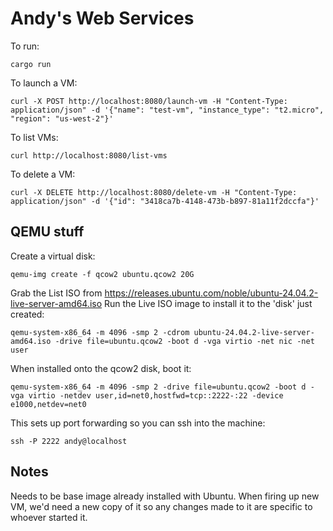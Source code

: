 # Andy's Web Services

To run:

```
cargo run
```

To launch a VM:

```
curl -X POST http://localhost:8080/launch-vm -H "Content-Type: application/json" -d '{"name": "test-vm", "instance_type": "t2.micro", "region": "us-west-2"}'
```

To list VMs:

```
curl http://localhost:8080/list-vms
```

To delete a VM:

```
curl -X DELETE http://localhost:8080/delete-vm -H "Content-Type: application/json" -d '{"id": "3418ca7b-4148-473b-b897-81a11f2dccfa"}'
```


## QEMU stuff

Create a virtual disk:

```
qemu-img create -f qcow2 ubuntu.qcow2 20G
```

Grab the List ISO from https://releases.ubuntu.com/noble/ubuntu-24.04.2-live-server-amd64.iso
Run the Live ISO image to install it to the 'disk' just created:

```
qemu-system-x86_64 -m 4096 -smp 2 -cdrom ubuntu-24.04.2-live-server-amd64.iso -drive file=ubuntu.qcow2 -boot d -vga virtio -net nic -net user
```

When installed onto the qcow2 disk, boot it:

```
qemu-system-x86_64 -m 4096 -smp 2 -drive file=ubuntu.qcow2 -boot d -vga virtio -netdev user,id=net0,hostfwd=tcp::2222-:22 -device e1000,netdev=net0
```

This sets up port forwarding so you can ssh into the machine:

```
ssh -P 2222 andy@localhost
```



## Notes

Needs to be base image already installed with Ubuntu. When firing up new VM, we'd need a new copy of it so any changes made to it are specific to whoever started it.
